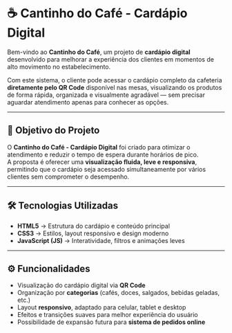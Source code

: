 # ☕ Cantinho do Café - Cardápio Digital

Bem-vindo ao **Cantinho do Café**, um projeto de **cardápio digital** desenvolvido para melhorar a experiência dos clientes em momentos de alto movimento no estabelecimento.

Com este sistema, o cliente pode acessar o cardápio completo da cafeteria **diretamente pelo QR Code** disponível nas mesas, visualizando os produtos de forma rápida, organizada e visualmente agradável — sem precisar aguardar atendimento apenas para conhecer as opções.

---

## 🎯 Objetivo do Projeto

O **Cantinho do Café - Cardápio Digital** foi criado para otimizar o atendimento e reduzir o tempo de espera durante horários de pico.  
A proposta é oferecer uma **visualização fluida, leve e responsiva**, permitindo que o cardápio seja acessado simultaneamente por vários clientes sem comprometer o desempenho.

---

## 🛠️ Tecnologias Utilizadas

- **HTML5** → Estrutura do cardápio e conteúdo principal  
- **CSS3** → Estilos, layout responsivo e design moderno  
- **JavaScript (JS)** → Interatividade, filtros e animações leves  

---

## ⚙️ Funcionalidades

- Visualização do cardápio digital via **QR Code**
- Organização por **categorias** (cafés, doces, salgados, bebidas geladas, etc.)
- Layout **responsivo**, adaptado para celular, tablet e desktop
- Efeitos e transições suaves para melhor experiência do usuário
- Possibilidade de expansão futura para **sistema de pedidos online**
